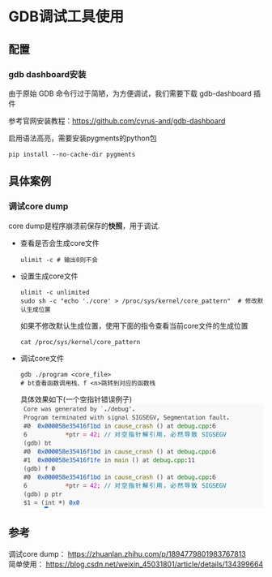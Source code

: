 # GDB调试工具使用

## 配置

### gdb dashboard安装

由于原始 GDB 命令行过于简陋，为方便调试，我们需要下载 gdb-dashboard 插件

参考官网安装教程：https://github.com/cyrus-and/gdb-dashboard

启用语法高亮，需要安装pygments的python包
```shell
pip install --no-cache-dir pygments
```

## 具体案例

### 调试core dump

core dump是程序崩溃前保存的**快照**，用于调试.

- 查看是否会生成core文件
  ```shell
  ulimit -c # 输出0则不会
  ```

- 设置生成core文件
  ```shell
  ulimit -c unlimited
  sudo sh -c "echo './core' > /proc/sys/kernel/core_pattern"  # 修改默认生成位置
  ```
  如果不修改默认生成位置，使用下面的指令查看当前core文件的生成位置
  ```shell
  cat /proc/sys/kernel/core_pattern
  ```

- 调试core文件
  ```shell
  gdb ./program <core_file>
  # bt查看函数调用栈、f <n>跳转到对应的函数栈
  ```
  具体效果如下(一个空指针错误例子)
  ![empty_ptr](images/a.png)  


## 参考

调试core dump： https://zhuanlan.zhihu.com/p/1894779801983767813  
简单使用： https://blog.csdn.net/weixin_45031801/article/details/134399664  